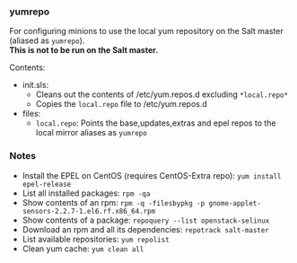 
### yumrepo

For configuring minions to use the local yum repository on the Salt master (aliased as `yumrepo`).  
**This is not to be run on the Salt master.**

Contents: 
- init.sls: 
  - Cleans out the contents of /etc/yum.repos.d excluding `*local.repo*`
  - Copies the `local.repo` file to /etc/yum.repos.d
- files:
  - `local.repo`: Points the base,updates,extras and epel repos to the local mirror aliases as `yumrepo`

### Notes

- Install the EPEL on CentOS (requires CentOS-Extra repo): `yum install epel-release`
- List all installed packages: `rpm -qa`  
- Show contents of an rpm:  `rpm -q -filesbypkg -p gnome-applet-sensors-2.2.7-1.el6.rf.x86_64.rpm` 
- Show contents of a package:  `repoquery --list openstack-selinux`
- Download an rpm and all its dependencies: `repotrack salt-master`
- List available repositories: `yum repolist`
- Clean yum cache: `yum clean all`

### 
